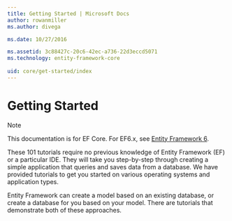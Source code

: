 ```yaml
---
title: Getting Started | Microsoft Docs
author: rowanmiller
ms.author: divega

ms.date: 10/27/2016

ms.assetid: 3c88427c-20c6-42ec-a736-22d3eccd5071
ms.technology: entity-framework-core
 
uid: core/get-started/index
---
```

# Getting Started

> [!NOTE]
> This documentation is for EF Core. For EF6.x, see [Entity Framework 6](../../ef6/index.md).

These 101 tutorials require no previous knowledge of Entity Framework (EF) or a particular IDE. They will take you step-by-step through creating a simple application that queries and saves data from a database. We have provided tutorials to get you started on various operating systems and application types.

Entity Framework can create a model based on an existing database, or create a database for you based on your model. There are tutorials that demonstrate both of these approaches.
